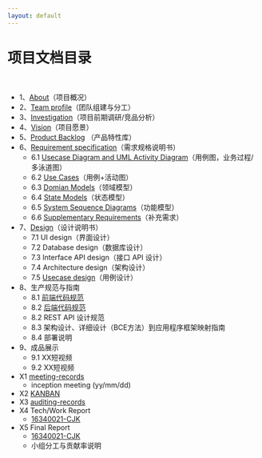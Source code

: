 ```yaml
---
layout: default
---
```


# 项目文档目录

&nbsp;&nbsp; 

* 1、[About](01-about)（项目概况）
* 2、[Team profile](02-team-profile)（团队组建与分工）
* 3、[Investigation](03-invest)（项目前期调研/竞品分析）
* 4、[Vision](04-vision)（项目愿景）
* 5、[Product Backlog](05-backlog) （产品特性库）
* 6、[Requirement specification]()（需求规格说明书）
    - 6.1 [Usecase Diagram and UML Activity Diagram](06-useCase)（用例图，业务过程/多泳道图）
    - 6.2 [Use Cases](06-activity)（用例+活动图）
    - 6.3 [Domian Models](06-domain)（领域模型）
    - 6.4 [State Models](06-state)（状态模型）
    - 6.5 [System Sequence Diagrams](06-sequence)（功能模型）
    - 6.6 [Supplementary Requirements](06-supply)（补充需求）
* 7、[Design](07-designs)（设计说明书）
    - 7.1 UI design（界面设计）
    - 7.2 Database design（数据库设计）
    - 7.3 Interface API design（接口 API 设计）
    - 7.4 Architecture design（架构设计）
    - 7.5 [Usecase design](07-UCdesign)（用例设计）
* 8、生产规范与指南
    - 8.1 [前端代码规范](08-front)
    - 8.2 [后端代码规范](08-back)
    - 8.2 REST API 设计规范
    - 8.3 架构设计、详细设计（BCE方法）到应用程序框架映射指南
    - 8.4 部署说明
* 9、成品展示
    - 9.1 XX短视频
    - 9.2 XX短视频
* X1 [meeting-records](x1-meetings)
    - inception meeting (yy/mm/dd)
* X2 [KANBAN](X2-kanban)
* X3 [auditing-records](x3-auditing)
* X4 Tech/Work Report
    - [16340021-CJK](x4-CJK)
* X5 Final Report
    - [16340021-CJK](x5-CJK)
    - 小组分工与贡献率说明
